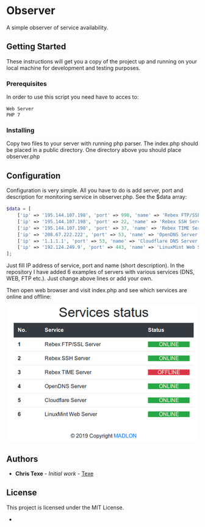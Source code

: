 # Observer

A simple observer of service availability. 

## Getting Started

These instructions will get you a copy of the project up and running on your local machine for development and testing purposes.

### Prerequisites

In order to use this script you need have to acces to:

```
Web Server
PHP 7
```

### Installing

Copy two files to your server with running php parser. The index.php should be placed in a public directory. One directory above you should place observer.php

## Configuration

Configuration is very simple. All you have to do is add server, port and description for monitoring service in observer.php. See the $data array:

```php
$data = [
	['ip' => '195.144.107.198', 'port' => 990, 'name' => 'Rebex FTP/SSL Server'],
	['ip' => '195.144.107.198', 'port' => 22, 'name' => 'Rebex SSH Server'],
	['ip' => '195.144.107.198', 'port' => 37, 'name' => 'Rebex TIME Server'],
	['ip' => '208.67.222.222', 'port' => 53, 'name' => 'OpenDNS Server'],
	['ip' => '1.1.1.1', 'port' => 53, 'name' => 'Cloudflare DNS Server'],
	['ip' => '192.124.249.9', 'port' => 443, 'name' => 'LinuxMint Web Server'],
];
```

Just fill IP address of service, port and name (short description). In the repository I have added 6 examples of servers with various services (DNS, WEB, FTP etc.). Just change above lines or add your own.

Then open web browser and visit index.php and see which services are online and offline:

![ObserverScreenshot](https://github.com/texe/observer/blob/master/ObserverScreenshot.png)

## Authors

* **Chris Texe** - *Initial work* - [Texe](https://github.com/texe)

## License

This project is licensed under the MIT License.

* 

